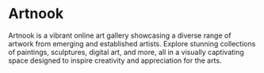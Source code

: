 # Artnook
Artnook is a vibrant online art gallery showcasing a diverse range of artwork from emerging and established artists. Explore stunning collections of paintings, sculptures, digital art, and more, all in a visually captivating space designed to inspire creativity and appreciation for the arts.
